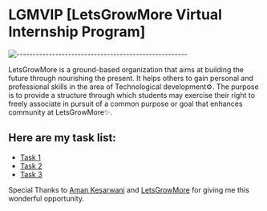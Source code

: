 # LGMVIP [LetsGrowMore Virtual Internship Program]
![-----------------------------------------------------](https://raw.githubusercontent.com/andreasbm/readme/master/assets/lines/rainbow.png)

LetsGrowMore is a ground-based organization that aims at building the future through nourishing the present. It helps others to gain personal and professional skills in the area of Technological development⚙.
The purpose is to provide a structure through which students may exercise their right to freely associate in pursuit of a common purpose or goal that enhances community at LetsGrowMore✨.

## Here are my task list:
* [Task 1](https://github.com/pilipi-puu-puu/LGMVIP-Web/tree/main/Task%201)
* [Task 2](https://github.com/pilipi-puu-puu/LGMVIP-Web/tree/main/Task%202)
* [Task 3](https://github.com/pilipi-puu-puu/LGMVIP-Web/tree/main/Task%203)

Special Thanks to [Aman Kesarwani](https://www.linkedin.com/in/~amankesarwani/) and [LetsGrowMore](https://www.linkedin.com/company/letsgrowmore/mycompany/) for
giving me this wonderful opportunity.

